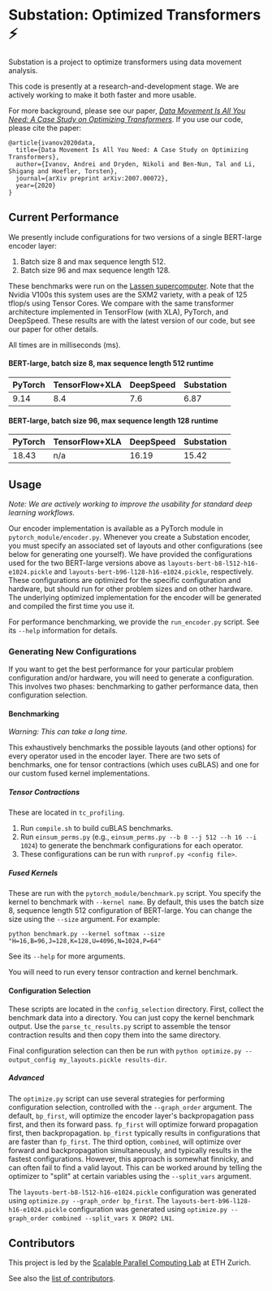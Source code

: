 # Substation: Optimized Transformers :zap:

Substation is a project to optimize transformers using data movement analysis.

This code is presently at a research-and-development stage. We are actively working to make it both faster and more usable.

For more background, please see our paper, [_Data Movement Is All You Need: A Case Study on Optimizing Transformers_](https://arxiv.org/abs/2007.00072). If you use our code, please cite the paper:
```
@article{ivanov2020data,
  title={Data Movement Is All You Need: A Case Study on Optimizing Transformers},
  author={Ivanov, Andrei and Dryden, Nikoli and Ben-Nun, Tal and Li, Shigang and Hoefler, Torsten},
  journal={arXiv preprint arXiv:2007.00072},
  year={2020}
}
```

## Current Performance

We presently include configurations for two versions of a single BERT-large encoder layer:
1. Batch size 8 and max sequence length 512.
2. Batch size 96 and max sequence length 128.

These benchmarks were run on the [Lassen supercomputer](https://hpc.llnl.gov/hardware/platforms/lassen). Note that the Nvidia V100s this system uses are the SXM2 variety, with a peak of 125 tflop/s using Tensor Cores. We compare with the same transformer architecture implemented in TensorFlow (with XLA), PyTorch, and DeepSpeed. These results are with the latest version of our code, but see our paper for other details.

All times are in milliseconds (ms).

#### BERT-large, batch size 8, max sequence length 512 runtime
| PyTorch | TensorFlow+XLA | DeepSpeed | Substation
|---------|----------------|-----------|-----------
| 9.14    | 8.4            | 7.6       | 6.87

#### BERT-large, batch size 96, max sequence length 128 runtime
| PyTorch | TensorFlow+XLA | DeepSpeed | Substation
|---------|----------------|-----------|-----------
| 18.43   | n/a            | 16.19     | 15.42

## Usage

_Note: We are actively working to improve the usability for standard deep learning workflows._

Our encoder implementation is available as a PyTorch module in `pytorch_module/encoder.py`. Whenever you create a Substation encoder, you must specify an associated set of layouts and other configurations (see below for generating one yourself). We have provided the configurations used for the two BERT-large versions above as `layouts-bert-b8-l512-h16-e1024.pickle` and `layouts-bert-b96-l128-h16-e1024.pickle`, respectively. These configurations are optimized for the specific configuration and hardware, but should run for other problem sizes and on other hardware. The underlying optimized implementation for the encoder will be generated and compiled the first time you use it.

For performance benchmarking, we provide the `run_encoder.py` script. See its `--help` information for details.

### Generating New Configurations

If you want to get the best performance for your particular problem configuration and/or hardware, you will need to generate a configuration. This involves two phases: benchmarking to gather performance data, then configuration selection.

#### Benchmarking

_Warning: This can take a long time._

This exhaustively benchmarks the possible layouts (and other options) for every operator used in the encoder layer. There are two sets of benchmarks, one for tensor contractions (which uses cuBLAS) and one for our custom fused kernel implementations.

##### Tensor Contractions

These are located in `tc_profiling`.
1. Run `compile.sh` to build cuBLAS benchmarks.
2. Run `einsum_perms.py` (e.g., `einsum_perms.py --b 8 --j 512 --h 16 --i 1024`) to generate the benchmark configurations for each operator.
3. These configurations can be run with `runprof.py <config file>`.

##### Fused Kernels

These are run with the `pytorch_module/benchmark.py` script. You specify the kernel to benchmark with `--kernel name`. By default, this uses the batch size 8, sequence length 512 configuration of BERT-large. You can change the size using the `--size` argument. For example:
```
python benchmark.py --kernel softmax --size "H=16,B=96,J=128,K=128,U=4096,N=1024,P=64"
```
See its `--help` for more arguments.

You will need to run every tensor contraction and kernel benchmark.

#### Configuration Selection

These scripts are located in the `config_selection` directory. First, collect the benchmark data into a directory. You can just copy the kernel benchmark output. Use the `parse_tc_results.py` script to assemble the tensor contraction results and then copy them into the same directory.

Final configuration selection can then be run with `python optimize.py --output_config my_layouts.pickle results-dir`.

##### Advanced

The `optimize.py` script can use several strategies for performing configuration selection, controlled with the `--graph_order` argument. The default, `bp_first`, will optimize the encoder layer's backpropagation pass first, and then its forward pass. `fp_first` will optimize forward propagation first, then backpropagation. `bp_first` typically results in configurations that are faster than `fp_first`. The third option, `combined`, will optimize over forward and backpropagation simultaneously, and typically results in the fastest configurations. However, this approach is somewhat finnicky, and can often fail to find a valid layout. This can be worked around by telling the optimizer to "split" at certain variables using the `--split_vars` argument.

The `layouts-bert-b8-l512-h16-e1024.pickle` configuration was generated using `optimize.py --graph_order bp_first`. The `layouts-bert-b96-l128-h16-e1024.pickle` configuration was generated using `optimize.py --graph_order combined --split_vars X DROP2 LN1`.

## Contributors

This project is led by the [Scalable Parallel Computing Lab](https://spcl.inf.ethz.ch/) at ETH Zurich.

See also the [list of contributors](https://github.com/spcl/substation/graphs/contributors).
